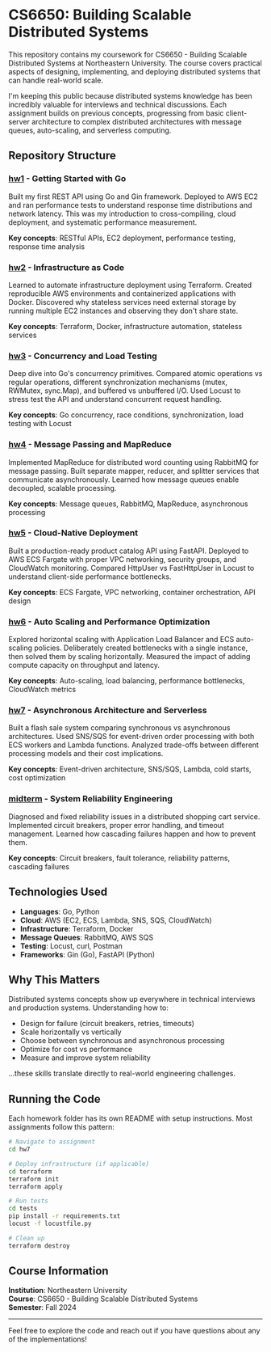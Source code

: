 # CS6650: Building Scalable Distributed Systems

This repository contains my coursework for CS6650 - Building Scalable Distributed Systems at Northeastern University. The course covers practical aspects of designing, implementing, and deploying distributed systems that can handle real-world scale.

I'm keeping this public because distributed systems knowledge has been incredibly valuable for interviews and technical discussions. Each assignment builds on previous concepts, progressing from basic client-server architecture to complex distributed architectures with message queues, auto-scaling, and serverless computing.

## Repository Structure

### [hw1](./hw1) - Getting Started with Go
Built my first REST API using Go and Gin framework. Deployed to AWS EC2 and ran performance tests to understand response time distributions and network latency. This was my introduction to cross-compiling, cloud deployment, and systematic performance measurement.

**Key concepts**: RESTful APIs, EC2 deployment, performance testing, response time analysis

### [hw2](./hw2) - Infrastructure as Code
Learned to automate infrastructure deployment using Terraform. Created reproducible AWS environments and containerized applications with Docker. Discovered why stateless services need external storage by running multiple EC2 instances and observing they don't share state.

**Key concepts**: Terraform, Docker, infrastructure automation, stateless services

### [hw3](./hw3) - Concurrency and Load Testing
Deep dive into Go's concurrency primitives. Compared atomic operations vs regular operations, different synchronization mechanisms (mutex, RWMutex, sync.Map), and buffered vs unbuffered I/O. Used Locust to stress test the API and understand concurrent request handling.

**Key concepts**: Go concurrency, race conditions, synchronization, load testing with Locust

### [hw4](./hw4) - Message Passing and MapReduce
Implemented MapReduce for distributed word counting using RabbitMQ for message passing. Built separate mapper, reducer, and splitter services that communicate asynchronously. Learned how message queues enable decoupled, scalable processing.

**Key concepts**: Message queues, RabbitMQ, MapReduce, asynchronous processing

### [hw5](./hw5) - Cloud-Native Deployment
Built a production-ready product catalog API using FastAPI. Deployed to AWS ECS Fargate with proper VPC networking, security groups, and CloudWatch monitoring. Compared HttpUser vs FastHttpUser in Locust to understand client-side performance bottlenecks.

**Key concepts**: ECS Fargate, VPC networking, container orchestration, API design

### [hw6](./hw6) - Auto Scaling and Performance Optimization
Explored horizontal scaling with Application Load Balancer and ECS auto-scaling policies. Deliberately created bottlenecks with a single instance, then solved them by scaling horizontally. Measured the impact of adding compute capacity on throughput and latency.

**Key concepts**: Auto-scaling, load balancing, performance bottlenecks, CloudWatch metrics

### [hw7](./hw7) - Asynchronous Architecture and Serverless
Built a flash sale system comparing synchronous vs asynchronous architectures. Used SNS/SQS for event-driven order processing with both ECS workers and Lambda functions. Analyzed trade-offs between different processing models and their cost implications.

**Key concepts**: Event-driven architecture, SNS/SQS, Lambda, cold starts, cost optimization

### [midterm](./midterm) - System Reliability Engineering
Diagnosed and fixed reliability issues in a distributed shopping cart service. Implemented circuit breakers, proper error handling, and timeout management. Learned how cascading failures happen and how to prevent them.

**Key concepts**: Circuit breakers, fault tolerance, reliability patterns, cascading failures

## Technologies Used

- **Languages**: Go, Python
- **Cloud**: AWS (EC2, ECS, Lambda, SNS, SQS, CloudWatch)
- **Infrastructure**: Terraform, Docker
- **Message Queues**: RabbitMQ, AWS SQS
- **Testing**: Locust, curl, Postman
- **Frameworks**: Gin (Go), FastAPI (Python)

## Why This Matters

Distributed systems concepts show up everywhere in technical interviews and production systems. Understanding how to:
- Design for failure (circuit breakers, retries, timeouts)
- Scale horizontally vs vertically
- Choose between synchronous and asynchronous processing
- Optimize for cost vs performance
- Measure and improve system reliability

...these skills translate directly to real-world engineering challenges.

## Running the Code

Each homework folder has its own README with setup instructions. Most assignments follow this pattern:

```bash
# Navigate to assignment
cd hw7

# Deploy infrastructure (if applicable)
cd terraform
terraform init
terraform apply

# Run tests
cd tests
pip install -r requirements.txt
locust -f locustfile.py

# Clean up
terraform destroy
```

## Course Information

**Institution**: Northeastern University  
**Course**: CS6650 - Building Scalable Distributed Systems  
**Semester**: Fall 2024

---

Feel free to explore the code and reach out if you have questions about any of the implementations!


